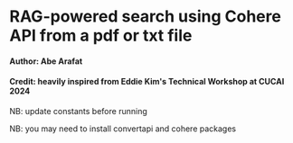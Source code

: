 # RAG-powered search using Cohere API from a pdf or txt file

#### Author: Abe Arafat
#### Credit: heavily inspired from Eddie Kim's Technical Workshop at CUCAI 2024
NB: update constants before running

NB: you may need to install convertapi and cohere packages
